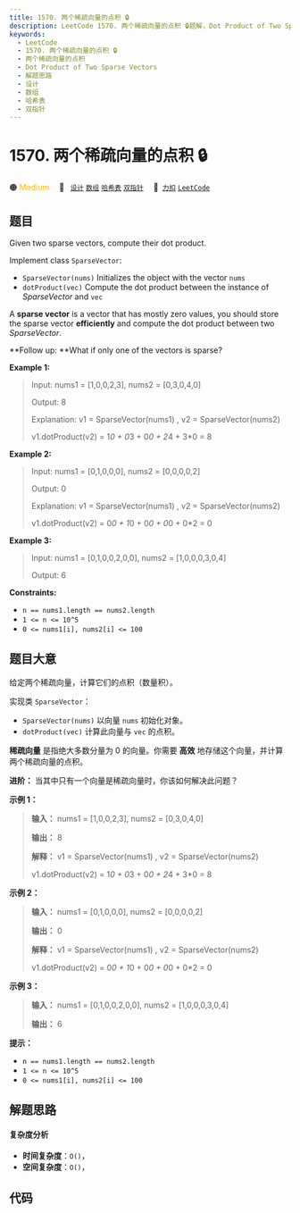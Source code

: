 ```yaml
---
title: 1570. 两个稀疏向量的点积 🔒
description: LeetCode 1570. 两个稀疏向量的点积 🔒题解，Dot Product of Two Sparse Vectors，包含解题思路、复杂度分析以及完整的 JavaScript 代码实现。
keywords:
  - LeetCode
  - 1570. 两个稀疏向量的点积 🔒
  - 两个稀疏向量的点积
  - Dot Product of Two Sparse Vectors
  - 解题思路
  - 设计
  - 数组
  - 哈希表
  - 双指针
---
```


# 1570. 两个稀疏向量的点积 🔒

🟠 <font color=#ffb800>Medium</font>&emsp; 🔖&ensp; [`设计`](/tag/design.md) [`数组`](/tag/array.md) [`哈希表`](/tag/hash-table.md) [`双指针`](/tag/two-pointers.md)&emsp; 🔗&ensp;[`力扣`](https://leetcode.cn/problems/dot-product-of-two-sparse-vectors) [`LeetCode`](https://leetcode.com/problems/dot-product-of-two-sparse-vectors)

## 题目

Given two sparse vectors, compute their dot product.

Implement class `SparseVector`:

  * `SparseVector(nums)` Initializes the object with the vector `nums`
  * `dotProduct(vec)` Compute the dot product between the instance of _SparseVector_ and `vec`

A **sparse vector** is a vector that has mostly zero values, you should store
the sparse vector **efficiently** and compute the dot product between two
_SparseVector_.

**Follow up:  **What if only one of the vectors is sparse?



**Example 1:**

> Input: nums1 = [1,0,0,2,3], nums2 = [0,3,0,4,0]
> 
> Output: 8
> 
> Explanation: v1 = SparseVector(nums1) , v2 = SparseVector(nums2)
> 
> v1.dotProduct(v2) = 1*0 + 0*3 + 0*0 + 2*4 + 3*0 = 8

**Example 2:**

> Input: nums1 = [0,1,0,0,0], nums2 = [0,0,0,0,2]
> 
> Output: 0
> 
> Explanation: v1 = SparseVector(nums1) , v2 = SparseVector(nums2)
> 
> v1.dotProduct(v2) = 0*0 + 1*0 + 0*0 + 0*0 + 0*2 = 0

**Example 3:**

> Input: nums1 = [0,1,0,0,2,0,0], nums2 = [1,0,0,0,3,0,4]
> 
> Output: 6

**Constraints:**

  * `n == nums1.length == nums2.length`
  * `1 <= n <= 10^5`
  * `0 <= nums1[i], nums2[i] <= 100`


## 题目大意

给定两个稀疏向量，计算它们的点积（数量积）。

实现类 `SparseVector`：

  * `SparseVector(nums)` 以向量 `nums` 初始化对象。
  * `dotProduct(vec)` 计算此向量与 `vec` 的点积。

**稀疏向量** 是指绝大多数分量为 0 的向量。你需要 **高效** 地存储这个向量，并计算两个稀疏向量的点积。

**进阶：** 当其中只有一个向量是稀疏向量时，你该如何解决此问题？

**示例 1：**

> 
> 
> 
> 
> 
> **输入：** nums1 = [1,0,0,2,3], nums2 = [0,3,0,4,0]
> 
> **输出：** 8
> 
> **解释：** v1 = SparseVector(nums1) , v2 = SparseVector(nums2)
> 
> v1.dotProduct(v2) = 1*0 + 0*3 + 0*0 + 2*4 + 3*0 = 8
> 
> 

**示例 2：**

> 
> 
> 
> 
> 
> **输入：** nums1 = [0,1,0,0,0], nums2 = [0,0,0,0,2]
> 
> **输出：** 0
> 
> **解释：** v1 = SparseVector(nums1) , v2 = SparseVector(nums2)
> 
> v1.dotProduct(v2) = 0*0 + 1*0 + 0*0 + 0*0 + 0*2 = 0
> 
> 

**示例 3：**

> 
> 
> 
> 
> 
> **输入：** nums1 = [0,1,0,0,2,0,0], nums2 = [1,0,0,0,3,0,4]
> 
> **输出：** 6
> 
> 

**提示：**

  * `n == nums1.length == nums2.length`
  * `1 <= n <= 10^5`
  * `0 <= nums1[i], nums2[i] <= 100`


## 解题思路

#### 复杂度分析

- **时间复杂度**：`O()`，
- **空间复杂度**：`O()`，

## 代码

```javascript

```